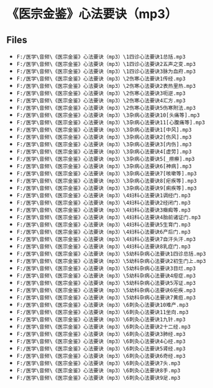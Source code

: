 # 《医宗金鉴》心法要诀（mp3）

## Files

- `F:/医学\音频\《医宗金鉴》心法要诀（mp3）\1四诊心法要诀1总括.mp3`
- `F:/医学\音频\《医宗金鉴》心法要诀（mp3）\1四诊心法要诀2五声之变.mp3`
- `F:/医学\音频\《医宗金鉴》心法要诀（mp3）\1四诊心法要诀3脉为血府.mp3`
- `F:/医学\音频\《医宗金鉴》心法要诀（mp3）\2伤寒心法要诀1传经.mp3`
- `F:/医学\音频\《医宗金鉴》心法要诀（mp3）\2伤寒心法要诀2表热里热.mp3`
- `F:/医学\音频\《医宗金鉴》心法要诀（mp3）\2伤寒心法要诀3呃逆.mp3`
- `F:/医学\音频\《医宗金鉴》心法要诀（mp3）\2伤寒心法要诀4汇方.mp3`
- `F:/医学\音频\《医宗金鉴》心法要诀（mp3）\2伤寒心法要诀5伤寒附法.mp3`
- `F:/医学\音频\《医宗金鉴》心法要诀（mp3）\3杂病心法要诀10[头痛等].mp3`
- `F:/医学\音频\《医宗金鉴》心法要诀（mp3）\3杂病心法要诀11[心腹痛等].mp3`
- `F:/医学\音频\《医宗金鉴》心法要诀（mp3）\3杂病心法要诀1[中风].mp3`
- `F:/医学\音频\《医宗金鉴》心法要诀（mp3）\3杂病心法要诀2[伤风].mp3`
- `F:/医学\音频\《医宗金鉴》心法要诀（mp3）\3杂病心法要诀3[内伤].mp3`
- `F:/医学\音频\《医宗金鉴》心法要诀（mp3）\3杂病心法要诀4[虚劳].mp3`
- `F:/医学\音频\《医宗金鉴》心法要诀（mp3）\3杂病心法要诀5[_痨瘵].mp3`
- `F:/医学\音频\《医宗金鉴》心法要诀（mp3）\3杂病心法要诀6[神病].mp3`
- `F:/医学\音频\《医宗金鉴》心法要诀（mp3）\3杂病心法要诀7[咳嗽等].mp3`
- `F:/医学\音频\《医宗金鉴》心法要诀（mp3）\3杂病心法要诀8[疟疾等].mp3`
- `F:/医学\音频\《医宗金鉴》心法要诀（mp3）\3杂病心法要诀9[痢疾等].mp3`
- `F:/医学\音频\《医宗金鉴》心法要诀（mp3）\4妇科心法要诀1调经门.mp3`
- `F:/医学\音频\《医宗金鉴》心法要诀（mp3）\4妇科心法要诀2经闭门.mp3`
- `F:/医学\音频\《医宗金鉴》心法要诀（mp3）\4妇科心法要诀3癥瘕等.mp3`
- `F:/医学\音频\《医宗金鉴》心法要诀（mp3）\4妇科心法要诀4胎前诸证门.mp3`
- `F:/医学\音频\《医宗金鉴》心法要诀（mp3）\4妇科心法要诀5生育门.mp3`
- `F:/医学\音频\《医宗金鉴》心法要诀（mp3）\4妇科心法要诀6产后门.mp3`
- `F:/医学\音频\《医宗金鉴》心法要诀（mp3）\4妇科心法要诀7自汗头汗.mp3`
- `F:/医学\音频\《医宗金鉴》心法要诀（mp3）\4妇科心法要诀8乳症门.mp3`
- `F:/医学\音频\《医宗金鉴》心法要诀（mp3）\5幼科杂病心法要诀1四诊总括.mp3`
- `F:/医学\音频\《医宗金鉴》心法要诀（mp3）\5幼科杂病心法要诀2初生门上.mp3`
- `F:/医学\音频\《医宗金鉴》心法要诀（mp3）\5幼科杂病心法要诀3目烂.mp3`
- `F:/医学\音频\《医宗金鉴》心法要诀（mp3）\5幼科杂病心法要诀4疳症.mp3`
- `F:/医学\音频\《医宗金鉴》心法要诀（mp3）\5幼科杂病心法要诀5泻证.mp3`
- `F:/医学\音频\《医宗金鉴》心法要诀（mp3）\5幼科杂病心法要诀6疟疾.mp3`
- `F:/医学\音频\《医宗金鉴》心法要诀（mp3）\5幼科杂病心法要诀7黄疸.mp3`
- `F:/医学\音频\《医宗金鉴》心法要诀（mp3）\6刺灸心法要诀10难产.mp3`
- `F:/医学\音频\《医宗金鉴》心法要诀（mp3）\6刺灸心法要诀11坐向.mp3`
- `F:/医学\音频\《医宗金鉴》心法要诀（mp3）\6刺灸心法要诀1九针.mp3`
- `F:/医学\音频\《医宗金鉴》心法要诀（mp3）\6刺灸心法要诀2十二经.mp3`
- `F:/医学\音频\《医宗金鉴》心法要诀（mp3）\6刺灸心法要诀3肺经.mp3`
- `F:/医学\音频\《医宗金鉴》心法要诀（mp3）\6刺灸心法要诀4心经.mp3`
- `F:/医学\音频\《医宗金鉴》心法要诀（mp3）\6刺灸心法要诀5肾经.mp3`
- `F:/医学\音频\《医宗金鉴》心法要诀（mp3）\6刺灸心法要诀6奇经.mp3`
- `F:/医学\音频\《医宗金鉴》心法要诀（mp3）\6刺灸心法要诀7头.mp3`
- `F:/医学\音频\《医宗金鉴》心法要诀（mp3）\6刺灸心法要诀8手.mp3`
- `F:/医学\音频\《医宗金鉴》心法要诀（mp3）\6刺灸心法要诀9足.mp3`
